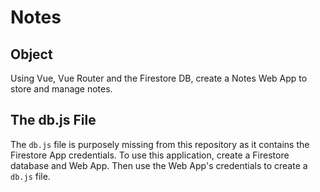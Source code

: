 # Notes

## Object
Using Vue, Vue Router and the Firestore DB, create a Notes Web App to store and manage notes. 

## The db.js File
The `db.js` file is purposely missing from this repository as it contains the Firestore App credentials. To use this application, create a Firestore database and Web App. Then use the Web App's credentials to create a `db.js` file.
